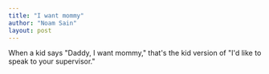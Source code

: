 ```yaml
---
title: "I want mommy"
author: "Noam Sain"
layout: post
---
```


When a kid says "Daddy, I want mommy," that's the kid version of "I'd like to speak to your supervisor."
